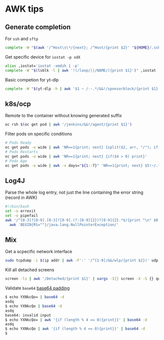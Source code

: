 # AWK tips

## Generate completion
For `ssh` and `sftp`
```sh
complete -W "$(awk '/^Host\s\*/{next}; /^Host/{print $2}' "${HOME}/.ssh/config" 2>'/dev/null')" ssh sftp
```
Get specific device for `iostat -p sdX`
```sh
alias ,iostat='iostat -xmdzh 1 -p'
complete -W "$(lsblk -l | awk '!(/loop/||/NAME/){print $1}')" ,iostat
```
Basic competion for yt-dlp
```sh
complete -W "$(yt-dlp -h | awk '$1 ~ /--.*/&&!/sponsorblock/{print $1}')" yt-dlp
```

## k8s/ocp
Remote to the container without knowing generated suffix
```sh
oc rsh $(oc get pod | awk '/jenkins/&&!/agent/{print $1}')
```

Filter pods on specific conditions
```bash
# Pods Ready
oc get pods -o wide | awk 'NR==1{print; next} {split($2, arr, "/"); if(arr[1] != arr[2]) print}'
# Pods Restarts
oc get pods -o wide | awk 'NR==1{print; next} {if($4 > 0) print}'
# Pods Age
oc get pods -o wide | awk -v days="${1:-7}" 'NR==1{print; next} $5!~/.*d/{next}; {tmp=$5; gsub("d","",tmp); if(int(tmp) > days ){print}}'
```
## Log4J
Parse the whole log entry, not just the line containing the error string (record in AWK)
```sh
#!/bin/bash
set -o errexit
set -o pipefail
awk '/^[0-3]?[0-9].[0-3]?[0-9].(?:[0-9]{2})?[0-9]{2}.*$/{print "\n" $0; next}{print}' "${1}" |
  awk 'BEGIN{RS=""}/java.lang.NullPointerException/'
```
## Mix 
Get a scpecific network interface
```sh
sudo tcpdump -i $(ip addr | awk -F':' '/^[1-9]/&&/wlp/{print $2})' udp -v
```
Kill all detached screens
```sh
screen -ls | awk '/Detached/{print $1}' | xargs -I{} screen -X -S {} quit
```
Validate `base64` [base64 padding](https://stackoverflow.com/questions/6916805/why-does-a-base64-encoded-string-have-an-sign-at-the-end)
```sh
$ echo YXNkcQo= | base64 -d
asdq
$ echo YXNkcQo | base64 -d
asdq
base64: invalid input
$ echo YXNkcQo= | awk '{if (length % 4 == 0){print}}' | base64 -d 
asdq
$ echo YXNkcQo | awk '{if (length % 4 == 0){print}}' | base64 -d 
$
```